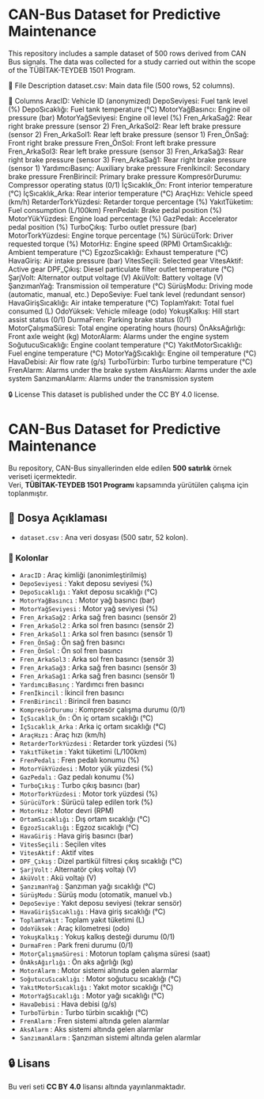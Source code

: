 # CAN-Bus Dataset for Predictive Maintenance
This repository includes a sample dataset of 500 rows derived from CAN Bus signals.
The data was collected for a study carried out within the scope of the TÜBİTAK-TEYDEB 1501 Program.

📂 File Description
dataset.csv: Main data file (500 rows, 52 columns).

📑 Columns
AracID: Vehicle ID (anonymized)
DepoSeviyesi: Fuel tank level (%)
DepoSıcaklığı: Fuel tank temperature (°C)
MotorYağBasıncı: Engine oil pressure (bar)
MotorYağSeviyesi: Engine oil level (%)
Fren_ArkaSağ2: Rear right brake pressure (sensor 2)
Fren_ArkaSol2: Rear left brake pressure (sensor 2)
Fren_ArkaSol1: Rear left brake pressure (sensor 1)
Fren_ÖnSağ: Front right brake pressure
Fren_ÖnSol: Front left brake pressure
Fren_ArkaSol3: Rear left brake pressure (sensor 3)
Fren_ArkaSağ3: Rear right brake pressure (sensor 3)
Fren_ArkaSağ1: Rear right brake pressure (sensor 1)
YardımcıBasınç: Auxiliary brake pressure
Frenİkincil: Secondary brake pressure
FrenBirincil: Primary brake pressure
KompresörDurumu: Compressor operating status (0/1)
İçSıcaklık_Ön: Front interior temperature (°C)
İçSıcaklık_Arka: Rear interior temperature (°C)
AraçHızı: Vehicle speed (km/h)
RetarderTorkYüzdesi: Retarder torque percentage (%)
YakıtTüketim: Fuel consumption (L/100km)
FrenPedalı: Brake pedal position (%)
MotorYükYüzdesi: Engine load percentage (%)
GazPedalı: Accelerator pedal position (%)
TurboÇıkış: Turbo outlet pressure (bar)
MotorTorkYüzdesi: Engine torque percentage (%)
SürücüTork: Driver requested torque (%)
MotorHız: Engine speed (RPM)
OrtamSıcaklığı: Ambient temperature (°C)
EgzozSıcaklığı: Exhaust temperature (°C)
HavaGiriş: Air intake pressure (bar)
VitesSeçili: Selected gear
VitesAktif: Active gear
DPF_Çıkış: Diesel particulate filter outlet temperature (°C)
ŞarjVolt: Alternator output voltage (V)
AküVolt: Battery voltage (V)
ŞanzımanYağ: Transmission oil temperature (°C)
SürüşModu: Driving mode (automatic, manual, etc.)
DepoSeviye: Fuel tank level (redundant sensor)
HavaGirişSıcaklığı: Air intake temperature (°C)
ToplamYakıt: Total fuel consumed (L)
OdoYüksek: Vehicle mileage (odo)
YokuşKalkış: Hill start assist status (0/1)
DurmaFren: Parking brake status (0/1)
MotorÇalışmaSüresi: Total engine operating hours (hours)
ÖnAksAğırlığı: Front axle weight (kg)
MotorAlarm: Alarms under the engine system
SoğutucuSıcaklığı: Engine coolant temperature (°C)
YakıtMotorSıcaklığı: Fuel engine temperature (°C)
MotorYağSıcaklığı: Engine oil temperature (°C)
HavaDebisi: Air flow rate (g/s)
TurboTürbin: Turbo turbine temperature (°C)
FrenAlarm: Alarms under the brake system
AksAlarm: Alarms under the axle system
SanzımanAlarm: Alarms under the transmission system

🔒 License
This dataset is published under the CC BY 4.0 license.


# CAN-Bus Dataset for Predictive Maintenance
Bu repository, CAN-Bus sinyallerinden elde edilen **500 satırlık** örnek veriseti içermektedir.  
Veri, **TÜBİTAK-TEYDEB 1501 Programı** kapsamında yürütülen çalışma için toplanmıştır.  

## 📂 Dosya Açıklaması
- `dataset.csv` : Ana veri dosyası (500 satır, 52 kolon).

### 📑 Kolonlar
- `AracID` : Araç kimliği (anonimleştirilmiş)  
- `DepoSeviyesi` : Yakıt deposu seviyesi (%)  
- `DepoSıcaklığı` : Yakıt deposu sıcaklığı (°C)  
- `MotorYağBasıncı` : Motor yağ basıncı (bar)  
- `MotorYağSeviyesi` : Motor yağ seviyesi (%)  
- `Fren_ArkaSağ2` : Arka sağ fren basıncı (sensör 2)  
- `Fren_ArkaSol2` : Arka sol fren basıncı (sensör 2)  
- `Fren_ArkaSol1` : Arka sol fren basıncı (sensör 1)  
- `Fren_ÖnSağ` : Ön sağ fren basıncı  
- `Fren_ÖnSol` : Ön sol fren basıncı  
- `Fren_ArkaSol3` : Arka sol fren basıncı (sensör 3)  
- `Fren_ArkaSağ3` : Arka sağ fren basıncı (sensör 3)  
- `Fren_ArkaSağ1` : Arka sağ fren basıncı (sensör 1)  
- `YardımcıBasınç` : Yardımcı fren basıncı  
- `Frenİkincil` : İkincil fren basıncı  
- `FrenBirincil` : Birincil fren basıncı  
- `KompresörDurumu` : Kompresör çalışma durumu (0/1)  
- `İçSıcaklık_Ön` : Ön iç ortam sıcaklığı (°C)  
- `İçSıcaklık_Arka` : Arka iç ortam sıcaklığı (°C)  
- `AraçHızı` : Araç hızı (km/h)  
- `RetarderTorkYüzdesi` : Retarder tork yüzdesi (%)  
- `YakıtTüketim` : Yakıt tüketimi (L/100km)  
- `FrenPedalı` : Fren pedalı konumu (%)  
- `MotorYükYüzdesi` : Motor yük yüzdesi (%)  
- `GazPedalı` : Gaz pedalı konumu (%)  
- `TurboÇıkış` : Turbo çıkış basıncı (bar)  
- `MotorTorkYüzdesi` : Motor tork yüzdesi (%)  
- `SürücüTork` : Sürücü talep edilen tork (%)  
- `MotorHız` : Motor devri (RPM)  
- `OrtamSıcaklığı` : Dış ortam sıcaklığı (°C)  
- `EgzozSıcaklığı` : Egzoz sıcaklığı (°C)  
- `HavaGiriş` : Hava giriş basıncı (bar)  
- `VitesSeçili` : Seçilen vites  
- `VitesAktif` : Aktif vites  
- `DPF_Çıkış` : Dizel partikül filtresi çıkış sıcaklığı (°C)  
- `ŞarjVolt` : Alternatör çıkış voltajı (V)  
- `AküVolt` : Akü voltajı (V)  
- `ŞanzımanYağ` : Şanzıman yağı sıcaklığı (°C)  
- `SürüşModu` : Sürüş modu (otomatik, manuel vb.)  
- `DepoSeviye` : Yakıt deposu seviyesi (tekrar sensör)  
- `HavaGirişSıcaklığı` : Hava giriş sıcaklığı (°C)  
- `ToplamYakıt` : Toplam yakıt tüketimi (L)  
- `OdoYüksek` : Araç kilometresi (odo)  
- `YokuşKalkış` : Yokuş kalkış desteği durumu (0/1)  
- `DurmaFren` : Park freni durumu (0/1)  
- `MotorÇalışmaSüresi` : Motorun toplam çalışma süresi (saat)  
- `ÖnAksAğırlığı` : Ön aks ağırlığı (kg)  
- `MotorAlarm` : Motor sistemi altında gelen alarmlar
- `SoğutucuSıcaklığı` : Motor soğutucu sıcaklığı (°C)  
- `YakıtMotorSıcaklığı` : Yakıt motor sıcaklığı (°C)  
- `MotorYağSıcaklığı` : Motor yağı sıcaklığı (°C)  
- `HavaDebisi` : Hava debisi (g/s)  
- `TurboTürbin` : Turbo türbin sıcaklığı (°C)  
- `FrenAlarm` : Fren sistemi altında gelen alarmlar  
- `AksAlarm` : Aks sistemi altında gelen alarmlar
- `SanzımanAlarm` : Şanzıman sistemi altında gelen alarmlar

## 🔒 Lisans
Bu veri seti **CC BY 4.0** lisansı altında yayınlanmaktadır.  
